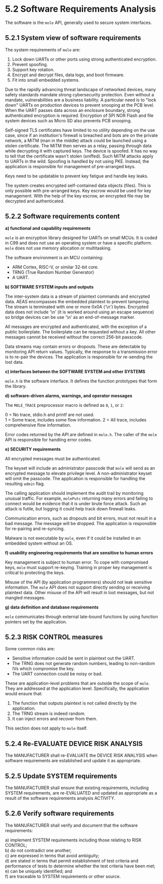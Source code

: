 # 5.2 Software Requirements Analysis

The software is the `mole` API, generally used to secure system interfaces.

## 5.2.1 System view of software requirements

The system requirements of `mole` are:

1. Lock down UARTs or other ports using strong authenticated encryption.
2. Prevent spoofing.
3. Support key rotation.
3. Encrypt and decrypt files, data logs, and boot firmware.
4. Fit into small embedded systems.

Due to the rapidly advancing threat landscape of networked devices, many safety standards mandate
strong cybersecurity protection. Even without a mandate, vulnerabilities are a business liability.
A particular need is to "lock down" UARTs on production devices to prevent snooping at the PCB level.
When the UART passes data across an enclosure boundary, strong authenticated encryption is required.
Encryption of SPI NOR Flash and file system devices such as Micro SD also prevents PCB snooping.

Self-signed TLS certificates have limited to no utility depending on the use case,
since if an institution's firewall is breached and bots are on the private network,
a MiTM (man in the middle) attack could be launched using a stolen certificate.
The MiTM then serves as a relay, passing through data while decrypting it with captured keys.
The device is spoofed. It has no way to tell that the certificate wasn't stolen (sniffed).
Such MiTM attacks apply to UARTs in the wild. Spoofing is handled by not using PKE.
Instead, the application is responsible for management of pre-arranged keys.

Keys need to be updatable to prevent key fatigue and handle key leaks.

The system creates encrypted self-contained data objects (files).
This is only possible with pre-arranged keys.
Key escrow would be used for key management.
With the help of the key escrow, an encrypted file may be decrypted and authenticated.

## 5.2.2 Software requirements content

**a) functional and capability requirements**

`mole` is an encryption library designed for UARTs on small MCUs.
It is coded in C99 and does not use an operating system or have a specific platform.
`mole` does not use memory allocation or multitasking.

The software environment is an MCU containing:

- ARM Cortex, RISC-V, or similar 32-bit core.
- TRNG (True Random Number Generator)
- A UART.

**b) SOFTWARE SYSTEM inputs and outputs**

The inter-system data is a stream of plaintext commands and encrypted data.
AEAS encompasses the embedded plaintext to prevent tampering.
The stream is terminated with one or more 0x0A ('\\n') bytes.
Encrypted data does not include '\\n' (it is worked around using an escape sequence)
so bridge devices can be use '\\n' as an end-of-message marker.

All messages are encrypted and authenticated, with the exception of a public boilerplate.
The boilerplate can be requested without a key.
All other messages cannot be received without the correct 256-bit passcode.

Data streams may contain errors or dropouts.
These are detectable by monitoring API return values.
Typically, the response to a transmission error is to re-pair the devices.
The application is responsible for re-sending the lost data.

**c) interfaces between the SOFTWARE SYSTEM and other SYSTEMS**

`mole.h` is the software interface. It defines the function prototypes that form the library.

**d) software-driven alarms, warnings, and operator messages**

The `MOLE_TRACE` preprocessor macro is defined as `0`, `1`, or `2`:

0 = No trace, stdio.h and printf are not used.  
1 = Some trace, includes some flow information.
2 = All trace, includes comprehensive flow information.

Error codes returned by the API are defined in `mole.h`.
The caller of the `mole` API is responsible for handling error codes.

**e) SECURITY requirements**

All encrypted messages must be authenticated.

The keyset will include an administrator passcode that `mole` will send as an encrypted
message to elevate privilege level. A non-administrator keyset will omit the passcode.
The application is responsible for handling the resulting `admin` flag. 

The calling application should implement the audit trail by monitoring unusual traffic.
For example, `molePutc` returning many errors and failing to connect would be evidence
that it is under brute force attack. Such an attack is futile, but logging it could help
track down firewall leaks. 

Communication errors, such as dropouts and bit errors, must not result in a bad message.
The message will be dropped. The application is responsible for re-pairing and re-syncing.

Malware is not executable by `mole`, even if it could be installed in an embedded system without an OS.

**f) usability engineering requirements that are sensitive to human errors**

Key management is subject to human error. 
To cope with compromised keys, `mole` must support re-keying.
Training in proper key management is critical to protecting the keys.

Misuse of the API (by application programmers) should not leak sensitive information.
The `mole` API does not support directly sending or receiving plaintext data.
Other misuse of the API will result in lost messages, but not mangled messages.

**g) data definition and database requirements**

`mole` communicates through external late-bound functions by using function pointers
set by the application.

## 5.2.3 RISK CONTROL measures

Some common risks are:

- Sensitive information could be sent in plaintext out the UART.
- The TRNG does not generate random numbers, leading to non-random IVs which compromise the key.
- The UART connection could be noisy or bad.

These are application-level problems that are outside the scope of `mole`.
They are addressed at the application level. Specifically, the application would ensure that:

1. The function that outputs plaintext is not called directly by the application.
2. The TRNG stream is indeed random.
3. It can inject errors and recover from them.

This section does not apply to `mole` itself.

## 5.2.4 Re-EVALUATE DEVICE RISK ANALYSIS

The MANUFACTURER shall re-EVALUATE the  DEVICE RISK ANALYSIS when software
requirements are established and update it as appropriate.

## 5.2.5 Update SYSTEM requirements

The MANUFACTURER shall ensure that existing requirements, including SYSTEM requirements, are
re-EVALUATED and updated as appropriate as a result of the software requirements analysis ACTIVITY.

## 5.2.6 Verify software requirements

The MANUFACTURER shall verify and document that the software requirements:

a) implement SYSTEM requirements including those relating to RISK CONTROL;  
b) do not contradict one another;  
c) are expressed in terms that avoid ambiguity;  
d) are stated in terms that permit establishment of test criteria and performance of tests to
determine whether the test criteria have been met;
e) can be uniquely identified; and  
f) are traceable to SYSTEM requirements or other source.
